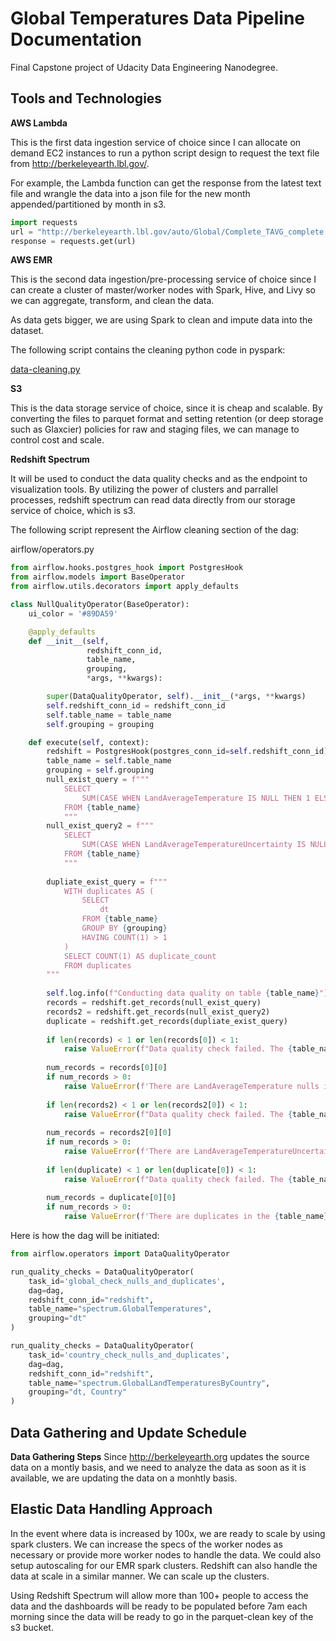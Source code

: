 # Global Temperatures Data Pipeline Documentation
Final Capstone project of Udacity Data Engineering Nanodegree. 

## Tools and Technologies
**AWS Lambda**

This is the first data ingestion service of choice since I can allocate on demand EC2 instances to run a python script design to request the text file from http://berkeleyearth.lbl.gov/.

For example, the Lambda function can get the response from the latest text file and wrangle the data into a json file for the new month appended/partitioned by month in s3.

```python
import requests
url = "http://berkeleyearth.lbl.gov/auto/Global/Complete_TAVG_complete.txt"
response = requests.get(url)
```

**AWS EMR**

This is the second data ingestion/pre-processing service of choice since I can create a cluster of master/worker nodes with Spark, Hive, and Livy so we can aggregate, transform, and clean the data.

As data gets bigger, we are using Spark to clean and impute data into the dataset.

The following script contains the cleaning python code in pyspark:

[data-cleaning.py](https://github.com/sammyrod/global-temp/blob/master/data-cleaning.py)

**S3**

This is the data storage service of choice, since it is cheap and scalable. By converting the files to parquet format and setting retention (or deep storage such as Glaxcier) policies for raw and staging files, we can manage to control cost and scale.

**Redshift Spectrum**

It will be used to conduct the data quality checks and as the endpoint to visualization tools. By utilizing the power of clusters and parrallel processes, redshift spectrum can read data directly from our storage service of choice, which is s3.

The following script represent the Airflow cleaning section of the dag:

airflow/operators.py
```python
from airflow.hooks.postgres_hook import PostgresHook
from airflow.models import BaseOperator
from airflow.utils.decorators import apply_defaults

class NullQualityOperator(BaseOperator):
    ui_color = '#89DA59'

    @apply_defaults
    def __init__(self,
                 redshift_conn_id,
                 table_name,
                 grouping,
                 *args, **kwargs):

        super(DataQualityOperator, self).__init__(*args, **kwargs)
        self.redshift_conn_id = redshift_conn_id
        self.table_name = table_name
        self.grouping = grouping

    def execute(self, context):
        redshift = PostgresHook(postgres_conn_id=self.redshift_conn_id)
        table_name = self.table_name
        grouping = self.grouping
        null_exist_query = f"""
            SELECT 
                SUM(CASE WHEN LandAverageTemperature IS NULL THEN 1 ELSE 0 END) AS null_LandAverageTemperature
            FROM {table_name}
            """
        null_exist_query2 = f"""
            SELECT 
                SUM(CASE WHEN LandAverageTemperatureUncertainty IS NULL THEN 1 ELSE 0 END) AS null_LandAverageTemperatureUncertainty
            FROM {table_name}
            """
        
        dupliate_exist_query = f"""
            WITH duplicates AS (
                SELECT 
                    dt
                FROM {table_name}
                GROUP BY {grouping}
                HAVING COUNT(1) > 1
            )
            SELECT COUNT(1) AS duplicate_count
            FROM duplicates
        """
        
        self.log.info(f"Conducting data quality on table {table_name}")
        records = redshift.get_records(null_exist_query)
        records2 = redshift.get_records(null_exist_query2)
        duplicate = redshift.get_records(dupliate_exist_query)
        
        if len(records) < 1 or len(records[0]) < 1:
            raise ValueError(f"Data quality check failed. The {table_name} table might have no data.")
        
        num_records = records[0][0]        
        if num_records > 0:
            raise ValueError(f'There are LandAverageTemperature nulls in the {table_name} table.') 
            
        if len(records2) < 1 or len(records2[0]) < 1:
            raise ValueError(f"Data quality check failed. The {table_name} table might have no data.")
        
        num_records = records2[0][0]        
        if num_records > 0:
            raise ValueError(f'There are LandAverageTemperatureUncertainty nulls in the {table_name} table.')   
            
        if len(duplicate) < 1 or len(duplicate[0]) < 1:
            raise ValueError(f"Data quality check failed. The {table_name} table might have no data.")
        
        num_records = duplicate[0][0]        
        if num_records > 0:
            raise ValueError(f'There are duplicates in the {table_name} table.') 
```

Here is how the dag will be initiated: 
```python
from airflow.operators import DataQualityOperator     

run_quality_checks = DataQualityOperator(
    task_id='global_check_nulls_and_duplicates',
    dag=dag,
    redshift_conn_id="redshift",
    table_name="spectrum.GlobalTemperatures",
    grouping="dt"
)

run_quality_checks = DataQualityOperator(
    task_id='country_check_nulls_and_duplicates',
    dag=dag,
    redshift_conn_id="redshift",
    table_name="spectrum.GlobalLandTemperaturesByCountry",
    grouping="dt, Country"
)
```

## Data Gathering and Update Schedule

**Data Gathering Steps**
Since http://berkeleyearth.org updates the source data on a montly basis, and we need to analyze the data as soon as it is available, we are updating the data on a monhtly basis.

## Elastic Data Handling Approach
In the event where data is increased by 100x, we are ready to scale by using spark clusters. We can increase the specs of the worker nodes as necessary or provide more worker nodes to handle the data. We could also setup autoscaling for our EMR spark clusters. Redshift can also handle the data at scale in a similar manner. We can scale up the clusters.

Using Redshift Spectrum will allow more than 100+ people to access the data and the dashboards will be ready to be populated before 7am each morning since the data will be ready to go in the parquet-clean key of the s3 bucket.
